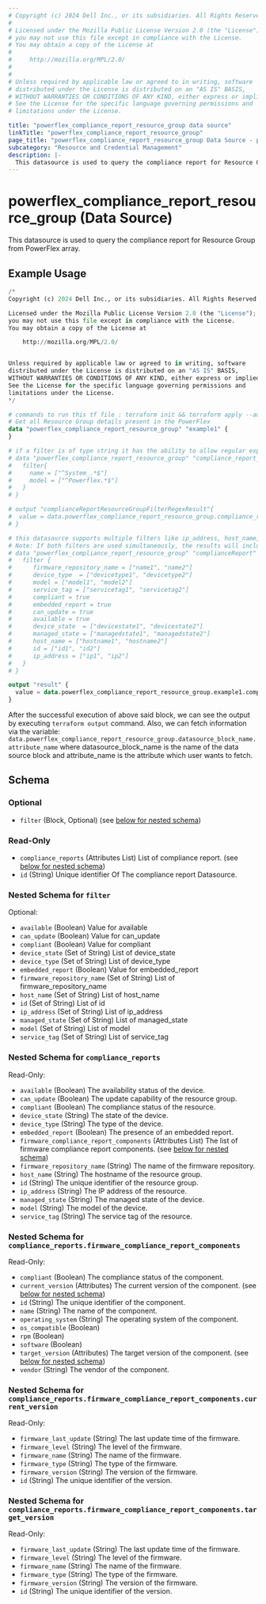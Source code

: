 ```yaml
---
# Copyright (c) 2024 Dell Inc., or its subsidiaries. All Rights Reserved.
# 
# Licensed under the Mozilla Public License Version 2.0 (the "License");
# you may not use this file except in compliance with the License.
# You may obtain a copy of the License at
# 
#     http://mozilla.org/MPL/2.0/
# 
# 
# Unless required by applicable law or agreed to in writing, software
# distributed under the License is distributed on an "AS IS" BASIS,
# WITHOUT WARRANTIES OR CONDITIONS OF ANY KIND, either express or implied.
# See the License for the specific language governing permissions and
# limitations under the License.

title: "powerflex_compliance_report_resource_group data source"
linkTitle: "powerflex_compliance_report_resource_group"
page_title: "powerflex_compliance_report_resource_group Data Source - powerflex"
subcategory: "Resource and Credential Management"
description: |-
  This datasource is used to query the compliance report for Resource Group from PowerFlex array.
---
```


# powerflex_compliance_report_resource_group (Data Source)

This datasource is used to query the compliance report for Resource Group from PowerFlex array.

## Example Usage

```terraform
/*
Copyright (c) 2024 Dell Inc., or its subsidiaries. All Rights Reserved.

Licensed under the Mozilla Public License Version 2.0 (the "License");
you may not use this file except in compliance with the License.
You may obtain a copy of the License at

    http://mozilla.org/MPL/2.0/


Unless required by applicable law or agreed to in writing, software
distributed under the License is distributed on an "AS IS" BASIS,
WITHOUT WARRANTIES OR CONDITIONS OF ANY KIND, either express or implied.
See the License for the specific language governing permissions and
limitations under the License.
*/

# commands to run this tf file : terraform init && terraform apply --auto-approve
# Get all Resource Group details present in the PowerFlex
data "powerflex_compliance_report_resource_group" "example1" {
}

# if a filter is of type string it has the ability to allow regular expressions
# data "powerflex_compliance_report_resource_group" "compliance_report_resource_group_filter_regex" {
#   filter{
#     name = ["^System_.*$"]
#     model = ["^Powerflex.*$"]
#   }
# }

# output "complianceReportResourceGroupFilterRegexResult"{
#  value = data.powerflex_compliance_report_resource_group.compliance_report_resource_group_filter_regex.compliance_reports
# }

# this datasource supports multiple filters like ip_address, host_name, service_tag, compliant,etc.
# Note: If both filters are used simultaneously, the results will include any records that match either of the filters.
# data "powerflex_compliance_report_resource_group" "complianceReport" {
#   filter {
#      firmware_repository_name = ["name1", "name2"]
#      device_type  = ["devicetype1", "devicetype2"]
#      model = ["model1", "model2"]
#      service_tag = ["servicetag1", "servicetag2"]
#      compliant = true
#      embedded_report = true
#      can_update = true
#      available = true
#      device_state  = ["devicestate1", "devicestate2"]
#      managed_state = ["managedstate1", "managedstate2"]
#      host_name = ["hostname1", "hostname2"]
#      id = ["id1", "id2"]
#      ip_address = ["ip1", "ip2"]
#   }
# }

output "result" {
  value = data.powerflex_compliance_report_resource_group.example1.compliance_reports
}
```

After the successful execution of above said block, we can see the output by executing `terraform output` command. Also, we can fetch information via the variable: `data.powerflex_compliance_report_resource_group.datasource_block_name.attribute_name` where datasource_block_name is the name of the data source block and attribute_name is the attribute which user wants to fetch.

<!-- schema generated by tfplugindocs -->
## Schema

### Optional

- `filter` (Block, Optional) (see [below for nested schema](#nestedblock--filter))

### Read-Only

- `compliance_reports` (Attributes List) List of compliance report. (see [below for nested schema](#nestedatt--compliance_reports))
- `id` (String) Unique identifier Of The compliance report Datasource.

<a id="nestedblock--filter"></a>
### Nested Schema for `filter`

Optional:

- `available` (Boolean) Value for available
- `can_update` (Boolean) Value for can_update
- `compliant` (Boolean) Value for compliant
- `device_state` (Set of String) List of device_state
- `device_type` (Set of String) List of device_type
- `embedded_report` (Boolean) Value for embedded_report
- `firmware_repository_name` (Set of String) List of firmware_repository_name
- `host_name` (Set of String) List of host_name
- `id` (Set of String) List of id
- `ip_address` (Set of String) List of ip_address
- `managed_state` (Set of String) List of managed_state
- `model` (Set of String) List of model
- `service_tag` (Set of String) List of service_tag


<a id="nestedatt--compliance_reports"></a>
### Nested Schema for `compliance_reports`

Read-Only:

- `available` (Boolean) The availability status of the device.
- `can_update` (Boolean) The update capability of the resource group.
- `compliant` (Boolean) The compliance status of the resource.
- `device_state` (String) The state of the device.
- `device_type` (String) The type of the device.
- `embedded_report` (Boolean) The presence of an embedded report.
- `firmware_compliance_report_components` (Attributes List) The list of firmware compliance report components. (see [below for nested schema](#nestedatt--compliance_reports--firmware_compliance_report_components))
- `firmware_repository_name` (String) The name of the firmware repository.
- `host_name` (String) The hostname of the resource group.
- `id` (String) The unique identifier of the resource group.
- `ip_address` (String) The IP address of the resource.
- `managed_state` (String) The managed state of the device.
- `model` (String) The model of the device.
- `service_tag` (String) The service tag of the resource.

<a id="nestedatt--compliance_reports--firmware_compliance_report_components"></a>
### Nested Schema for `compliance_reports.firmware_compliance_report_components`

Read-Only:

- `compliant` (Boolean) The compliance status of the component.
- `current_version` (Attributes) The current version of the component. (see [below for nested schema](#nestedatt--compliance_reports--firmware_compliance_report_components--current_version))
- `id` (String) The unique identifier of the component.
- `name` (String) The name of the component.
- `operating_system` (String) The operating system of the component.
- `os_compatible` (Boolean)
- `rpm` (Boolean)
- `software` (Boolean)
- `target_version` (Attributes) The target version of the component. (see [below for nested schema](#nestedatt--compliance_reports--firmware_compliance_report_components--target_version))
- `vendor` (String) The vendor of the component.

<a id="nestedatt--compliance_reports--firmware_compliance_report_components--current_version"></a>
### Nested Schema for `compliance_reports.firmware_compliance_report_components.current_version`

Read-Only:

- `firmware_last_update` (String) The last update time of the firmware.
- `firmware_level` (String) The level of the firmware.
- `firmware_name` (String) The name of the firmware.
- `firmware_type` (String) The type of the firmware.
- `firmware_version` (String) The version of the firmware.
- `id` (String) The unique identifier of the version.


<a id="nestedatt--compliance_reports--firmware_compliance_report_components--target_version"></a>
### Nested Schema for `compliance_reports.firmware_compliance_report_components.target_version`

Read-Only:

- `firmware_last_update` (String) The last update time of the firmware.
- `firmware_level` (String) The level of the firmware.
- `firmware_name` (String) The name of the firmware.
- `firmware_type` (String) The type of the firmware.
- `firmware_version` (String) The version of the firmware.
- `id` (String) The unique identifier of the version.

